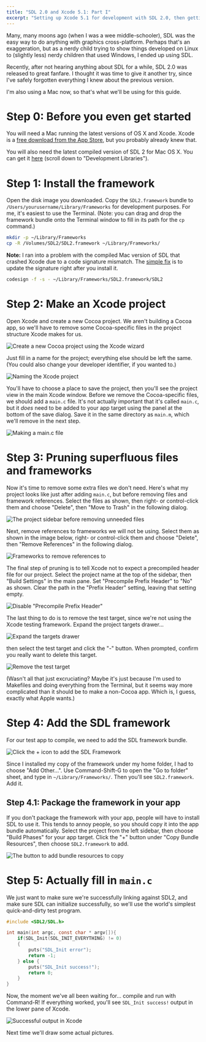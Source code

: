 ```yaml
---
title: "SDL 2.0 and Xcode 5.1: Part I"
excerpt: "Setting up Xcode 5.1 for development with SDL 2.0, then getting a test program to compile and run"
---
```


Many, many moons ago (when I was a wee middle-schooler), SDL was the easy way to do anything with graphics cross-platform. Perhaps that's an exaggeration, but as a nerdy child trying to show things developed on Linux to (slightly less) nerdy children that used Windows, I ended up using SDL.

Recently, after not hearing anything about SDL for a while, SDL 2.0 was released to great fanfare. I thought it was time to give it another try, since I've safely forgotten everything I knew about the previous version.

I'm also using a Mac now, so that's what we'll be using for this guide.

# Step 0: Before you even get started

You will need a Mac running the latest versions of OS X and Xcode. Xcode is a [free download from the App Store](https://itunes.apple.com/us/app/xcode/id497799835?mt=12), but you probably already knew that.

You will also need the latest compiled version of SDL 2 for Mac OS X. You can get it [here](http://libsdl.org/download-2.0.php) (scroll down to "Development Libraries").

# Step 1: Install the framework

Open the disk image you downloaded. Copy the `SDL2.framework` bundle to `/Users/yourusername/Library/Frameworks` for development purposes. For me, it's easiest to use the Terminal. (Note: you can drag and drop the framework bundle onto the Terminal window to fill in its path for the `cp` command.)

```bash
mkdir -p ~/Library/Frameworks
cp -R /Volumes/SDL2/SDL2.framework ~/Library/Frameworks/
```

**Note:** I ran into a problem with the compiled Mac version of SDL that crashed Xcode due to a code signature mismatch. The [simple fix](http://stackoverflow.com/questions/22368202/xcode-5-crashes-when-running-an-app-with-sdl-2) is to update the signature right after you install it.

```bash
codesign -f -s - ~/Library/Frameworks/SDL2.framework/SDL2
```



# Step 2: Make an Xcode project

Open Xcode and create a new Cocoa project. We aren't building a Cocoa app, so we'll have to remove some Cocoa-specific files in the project structure Xcode makes for us.

![Create a new Cocoa project using the Xcode wizard](new_cocoa_project.png)

Just fill in a name for the project; everything else should be left the same. (You could also change your developer identifier, if you wanted to.)

![Naming the Xcode project](new_project_details.png)

You'll have to choose a place to save the project, then you'll see the project view in the main Xcode window. Before we remove the Cocoa-specific files, we should add a `main.c` file. It's not actually important that it's called `main.c`, but it *does* need to be added to your app target using the panel at the bottom of the save dialog. Save it in the same directory as `main.m`, which we'll remove in the next step.

![Making a main.c file](saving_main_file.png)

# Step 3: Pruning superfluous files and frameworks

Now it's time to remove some extra files we don't need. Here's what my project looks like just after adding `main.c`, but before removing files and framework references. Select the files as shown, then right- or control-click them and choose "Delete", then "Move to Trash" in the following dialog.

![The project sidebar before removing unneeded files](files_to_delete.png)

Next, remove references to frameworks we will not be using. Select them as shown in the image below, right- or control-click them and choose "Delete", then "Remove References" in the following dialog.

![Frameworks to remove references to](frameworks_to_remove.png)

The final step of pruning is to tell Xcode not to expect a precompiled header file for our project. Select the project name at the top of the sidebar, then "Build Settings" in the main pane. Set "Precompile Prefix Header" to "No" as shown. Clear the path in the "Prefix Header" setting, leaving that setting empty.

![Disable "Precompile Prefix Header"](disable_pch.png)

The last thing to do is to remove the test target, since we're not using the Xcode testing framework. Expand the project targets drawer...

![Expand the targets drawer](expand_targets_drawer.png)

then select the test target and click the "-" button. When prompted, confirm you really want to delete this target.

![Remove the test target](remove_test_target.png)

(Wasn't all that just excruciating? Maybe it's just because I'm used to Makefiles and doing everything from the Terminal, but it seems way more complicated than it should be to make a non-Cocoa app. Which is, I guess, exactly what Apple wants.)

# Step 4: Add the SDL framework

For our test app to compile, we need to add the SDL framework bundle.

![Click the + icon to add the SDL Framework](add_framework.png)

Since I installed my copy of the framework under my home folder, I had to choose "Add Other...". Use Command-Shift-G to open the "Go to folder" sheet, and type in `~/Library/Frameworks/`. Then you'll see `SDL2.framework`. Add it.

## Step 4.1: Package the framework in your app

If you don't package the framework with your app, people will have to install SDL to use it. This tends to annoy people, so you should copy it into the app bundle automatically. Select the project from the left sidebar, then choose "Build Phases" for your app target. Click the "+" button under "Copy Bundle Resources", then choose `SDL2.framework` to add.

![The button to add bundle resources to copy](copy_resources.png)

# Step 5: Actually fill in `main.c`

We just want to make sure we're successfully linking against SDL2, and make sure SDL can initialize successfully, so we'll use the world's simplest quick-and-dirty test program.

```c
#include <SDL2/SDL.h>

int main(int argc, const char * argv[]){
    if(SDL_Init(SDL_INIT_EVERYTHING) != 0)
    {
        puts("SDL_Init error");
        return -1;
    } else {
        puts("SDL_Init success!");
        return 0;
    }
}
```

Now, the moment we've all been waiting for... compile and run with Command-R! If everything worked, you'll see `SDL_Init success!` output in the lower pane of Xcode.

![Successful output in Xcode](success.png)

Next time we'll draw some actual pictures.